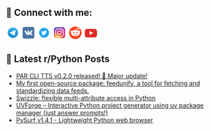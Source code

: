 ## 🔎 Connect with me:
[<img src="https://github.com/bullbesh/bullbesh/blob/main/images/Telegram.png" width="32" height="32" />](https://t.me/bullbesh)
[<img src="https://github.com/bullbesh/bullbesh/blob/main/images/VK.png" width="32" height="32" />](https://vk.com/bullbesh)
[<img src="https://github.com/bullbesh/bullbesh/blob/main/images/Twitter.png" width="32" height="32" />](https://twitter.com/bullbesh1)
[<img src="https://github.com/bullbesh/bullbesh/blob/main/images/Instagram.png" width="32" height="32" />](https://www.instagram.com/bullbesh)
[<img src="https://github.com/bullbesh/bullbesh/blob/main/images/Reddit.png" width="32" height="32" />](https://www.reddit.com/user/bullbesh)
[<img src="https://github.com/bullbesh/bullbesh/blob/main/images/YouTube.png" width="32" height="32" />](https://www.youtube.com/channel/UCtfjRs6uzgq5mfm8S06WTcg)

## 📕 Latest r/Python Posts
<!-- BLOG-POST-LIST:START -->
- [PAR CLI TTS v0.2.0 released! 🎉 Major update!](https://www.reddit.com/r/Python/comments/1mulosh/par_cli_tts_v020_released_major_update/)
- [My first open-source package: feedunify, a tool for fetching and standardizing data feeds.](https://www.reddit.com/r/Python/comments/1mukriv/my_first_opensource_package_feedunify_a_tool_for/)
- [Swizzle: flexible multi-attribute access in Python](https://www.reddit.com/r/Python/comments/1muhw70/swizzle_flexible_multiattribute_access_in_python/)
- [UVForge – Interactive Python project generator using uv package manager &lpar;just answer prompts!&rpar;](https://www.reddit.com/r/Python/comments/1mugoi2/uvforge_interactive_python_project_generator/)
- [PySurf v1.4.1 - Lightweight Python web browser](https://www.reddit.com/r/Python/comments/1mud571/pysurf_v141_lightweight_python_web_browser/)
<!-- BLOG-POST-LIST:END -->

